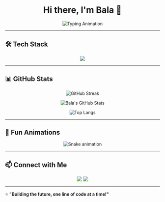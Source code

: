 <h1 align="center">Hi there, I'm Bala 👋</h1>

<p align="center">
  <img src="https://readme-typing-svg.demolab.com?font=Fira+Code&weight=600&size=24&pause=1000&color=F7C618&width=550&lines=Junior+Pentester+%7C+Python+Mentor;Full-Stack+Developer+%7C+Cybersecurity+Expert;Building+Awesome+Projects+%F0%9F%94%A8;Raspberry+Pi+%7C+Flask+%7C+OpenCV+%F0%9F%9A%80" alt="Typing Animation" />
</p>

---

## 🛠️ **Tech Stack**
<p align="center">
  <img src="https://skillicons.dev/icons?i=python,php,flask,js,html,css,mysql,raspberrypi" />
</p>

---

## 📊 **GitHub Stats**
<div align="center">

  ![GitHub Streak](https://github-readme-streak-stats.herokuapp.com/?user=yourusername&theme=radical&fire=DD2727)

  ![Bala's GitHub Stats](https://github-readme-stats.vercel.app/api?username=yourusername&show_icons=true&theme=radical)

  ![Top Langs](https://github-readme-stats.vercel.app/api/top-langs/?username=yourusername&layout=compact&theme=radical)
  
</div>

---

## 🌟 **Fun Animations**
<div align="center">
  
  ![Snake animation](https://github.com/yourusername/yourusername/blob/output/github-contribution-grid-snake.svg)
  
</div>

---

## 📫 **Connect with Me**
<p align="center">
  <a href="https://www.linkedin.com/in/yourprofile" target="_blank"><img src="https://img.shields.io/badge/LinkedIn-blue?style=for-the-badge&logo=linkedin" /></a>
  <a href="mailto:your@email.com"><img src="https://img.shields.io/badge/Email-red?style=for-the-badge&logo=gmail" /></a>
</p>

---

⭐️ **"Building the future, one line of code at a time!"**
